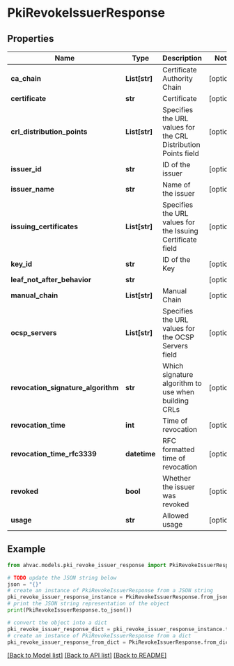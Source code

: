 # PkiRevokeIssuerResponse


## Properties

Name | Type | Description | Notes
------------ | ------------- | ------------- | -------------
**ca_chain** | **List[str]** | Certificate Authority Chain | [optional] 
**certificate** | **str** | Certificate | [optional] 
**crl_distribution_points** | **List[str]** | Specifies the URL values for the CRL Distribution Points field | [optional] 
**issuer_id** | **str** | ID of the issuer | [optional] 
**issuer_name** | **str** | Name of the issuer | [optional] 
**issuing_certificates** | **List[str]** | Specifies the URL values for the Issuing Certificate field | [optional] 
**key_id** | **str** | ID of the Key | [optional] 
**leaf_not_after_behavior** | **str** |  | [optional] 
**manual_chain** | **List[str]** | Manual Chain | [optional] 
**ocsp_servers** | **List[str]** | Specifies the URL values for the OCSP Servers field | [optional] 
**revocation_signature_algorithm** | **str** | Which signature algorithm to use when building CRLs | [optional] 
**revocation_time** | **int** | Time of revocation | [optional] 
**revocation_time_rfc3339** | **datetime** | RFC formatted time of revocation | [optional] 
**revoked** | **bool** | Whether the issuer was revoked | [optional] 
**usage** | **str** | Allowed usage | [optional] 

## Example

```python
from ahvac.models.pki_revoke_issuer_response import PkiRevokeIssuerResponse

# TODO update the JSON string below
json = "{}"
# create an instance of PkiRevokeIssuerResponse from a JSON string
pki_revoke_issuer_response_instance = PkiRevokeIssuerResponse.from_json(json)
# print the JSON string representation of the object
print(PkiRevokeIssuerResponse.to_json())

# convert the object into a dict
pki_revoke_issuer_response_dict = pki_revoke_issuer_response_instance.to_dict()
# create an instance of PkiRevokeIssuerResponse from a dict
pki_revoke_issuer_response_from_dict = PkiRevokeIssuerResponse.from_dict(pki_revoke_issuer_response_dict)
```
[[Back to Model list]](../README.md#documentation-for-models) [[Back to API list]](../README.md#documentation-for-api-endpoints) [[Back to README]](../README.md)


